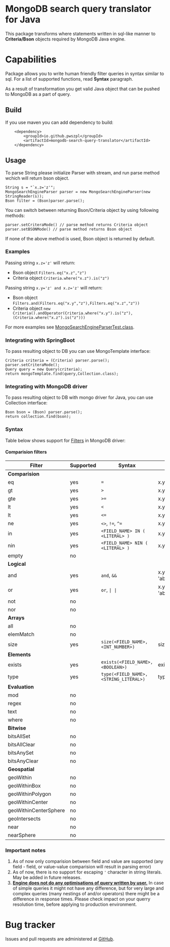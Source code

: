 # MongoDB search query translator for Java
This package transforms where statements written in sql-like manner to **Criteria/Bson** objects required by MongoDB Java engine.

# Capabilities
Package allows you to write human friendly filter queries in syntax similar to sql. For a list of supported functions, read **Syntax** paragraph.

As a result of transformation you get valid Java object that can be pushed to MongoDB as a part of query.

## Build
If you use maven you can add dependency to build:

        <dependency>
            <groupId>io.github.pwszpl</groupId>
            <artifactId>mongodb-search-query-translator</artifactId>
        </dependency>

## Usage
To parse String please initialize Parser with stream, and run parse method wchich will return bson object.

    String s = "`x.z='z'";
    MongoSearchEngineParser parser = new MongoSearchEngineParser(new StringReader(s));
    Bson filter = (Bson)parser.parse();

You can switch between returning Bson/Criteria object by using following methods:
    
    parser.setCriteraMode() // parse method returns Criteria object
    parser.setBSONMode() // parse method returns Bson object

If none of the above method is used, Bson object is returned by default.

### Examples

Passing string `x.z='z'` will return:
* Bson object `Filters.eq("x.z","z")`
* Criteria object `Criteria.where("x.z").is("z")`

Passing string `x.y='z' and x.z='z'` will return:
* Bson object `Filters.and(Filters.eq("x.y","z"),Filters.eq("x.z","z"))`
* Criteria object `new Criteria().andOperator(Criteria.where("x.y").is("z"),(Criteria.where("x.z").is("z")))`

For more examples see [MongoSearchEngineParserTest.class](https://github.com/pwszpl/mongodb-search-query-translator/blob/main/src/test/java/mongo/parser/MongoSearchEngineParserTest.java).


### Integrating with SpringBoot
To pass resulting object to DB you can use MongoTemplate interface:

    Criteria criteria = (Criteria) parser.parse();
    parser.setCriteraMode();
    Query query = new Query(criteria);
    return mongoTemplate.find(query,Collection.class);

### Integrating with MongoDB driver
To pass resulting object to DB with mongo driver for Java, you can use Collection interface:

    Bson bson = (Bson) parser.parse();
    return collection.find(bson);

### Syntax
Table below shows support for [Filters](https://www.mongodb.com/docs/drivers/java/sync/v4.6/fundamentals/builders/filters/) in MongoDB driver:

#### Comparision filters
| Filter                | Supported | Syntax                                | Example                 |
|-----------------------|-----------|---------------------------------------|-------------------------|
| **Comparision**       |           |                                       |                         |
| eq                    | yes       | `=`                                   | x.y = 1                 |
| gt                    | yes       | `>`                                   | x.y > 1                 |
| gte                   | yes       | `>=`                                  | x.y >= 1                |
| lt                    | yes       | `<`                                   | x.y < 1                 |
| lt                    | yes       | `<=`                                  | x.y <= 1                |
| ne                    | yes       | `<>`, `!=`, `^=`                      | x.y <> 1                |
| in                    | yes       | `<FIELD_NAME> IN ( <LITERAL> )`       | x.y in ('x' 'y')        |
| nin                   | yes       | `<FIELD_NAME> NIN ( <LITERAL> )`      | x.y nin ('x' 'y')       |
| empty                 | no        |                                       |                         |
| **Logical**           |           |                                       |                         |
| and                   | yes       | `and`, `&&`                           | x.y = 1 and x.z = 'abc' |
| or                    | yes       | `or`, `\| \|`                         | x.y = 1 or x.z = 'abc'  |
| not                   | no        |                                       |                         |
| nor                   | no        |                                       |                         |
| **Arrays**            |           |                                       |                         |
| all                   | no        |                                       |                         |
| elemMatch             | no        |                                       |                         |
| size                  | yes       | `size(<FIELD_NAME>,<INT_NUMBER>)`     | size(x.y,6)             |
| **Elements**          |           |                                       |                         |
| exists                | yes       | `exists(<FIELD_NAME>,<BOOLEAN>)`      | exists(x.y,false)       |
| type                  | yes       | `type(<FIELD_NAME>,<STRING_LITERAL>)` | type(x.y,'string')      |
| **Evaluation**        |           |                                       |                         |
| mod                   | no        |                                       |                         |
| regex                 | no        |                                       |                         |
| text                  | no        |                                       |                         |
| where                 | no        |                                       |                         |
| **Bitwise**           |           |                                       |                         |
| bitsAllSet            | no        |                                       |                         |
| bitsAllClear          | no        |                                       |                         |
| bitsAnySet            | no        |                                       |                         |
| bitsAnyClear          | no        |                                       |                         |
| **Geospatial**        |           |                                       |                         |
| geoWithin             | no        |                                       |                         |
| geoWithinBox          | no        |                                       |                         |
| geoWithinPolygon      | no        |                                       |                         |
| geoWithinCenter       | no        |                                       |                         |
| geoWithinCenterSphere | no        |                                       |                         |
| geoIntersects         | no        |                                       |                         |
| near                  | no        |                                       |                         |
| nearSphere            | no        |                                       |                         |

### Important notes
1. As of now only comparision between field and value are supported (any field - field, or value-value comparision will result in parsing error)
2. As of now, there is no support for escaping `'` character in string literals. May be added in future releases.
3. **<ins>Engine does not do any optimisations of query written by user.</ins>** In case of simple queries it might not have any difference, but for very large and complex queries (many nestings of and/or operators) there might be a difference in response times. 
Please check impact on your querry resolution time, before applying to production environment.

# Bug tracker
Issues and pull requests are administered at [GitHub](https://github.com/pwszpl/mongodb-search-query-translator).
